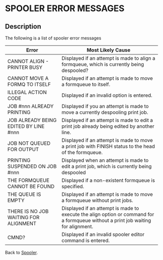 # SPOOLER ERROR MESSAGES

<PageHeader />

## Description

The following is a list of spooler error messages


| Error | Most Likely Cause |
| --- | --- |
| CANNOT ALIGN - PRINTER BUSY | Displayed if an attempt is made to align a formqueue, which is currently being despooled? |
| CANNOT MOVE A FORMQ TO ITSELF | Displayed if an attempt is made to move a formqueue to itself. |
| ILLEGAL ACTION CODE | Displayed if an invalid option is entered. |
| JOB #nnn ALREADY PRINTING | Displayed if you an attempt is made to move a currently despooling print job. |
| JOB ALREADY BEING EDITED BY LINE #nnn | Displayed if an attempt is made to edit a print job already being edited by another line. |
| JOB NOT QUEUED FOR OUTPUT | Displayed if an attempt is made to move a print job with FINISH status to the head of the formqueue. |
| PRINTING SUSPENDED ON JOB #nnn | Displayed when an attempt is made to edit a print job, which is currently being despooled |
| THE FORMQUEUE CANNOT BE FOUND | Displayed if a non-existent formqueue is specified. |
| THE QUEUE IS EMPTY | Displayed if an attempt is made to move a formqueue without print jobs. |
| THERE IS NO JOB WAITING FOR ALIGNMENT | Displayed if an attempt is made to execute the align option or command for a formqueue without a print job waiting for alignment. |
| CMND? | Displayed if an invalid spooler editor command is entered. |

Back to [Spooler](./../../../jbase-basic-%28jbc%29/spooler).

  
<PageFooter />
